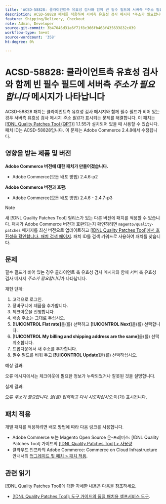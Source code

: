 ```yaml
---
title: 'ACSD-58828: 클라이언트측 유효성 검사와 함께 빈 필수 필드에 서버측 *주소 필요* 메시지가 표시됨'
description: ACSD-58828 패치를 적용하여 서버측 유효성 검사 메시지 *주소가 필요합니다* 가 클라이언트측 유효성 검사 메시지와 함께 필수 필드가 비어 있는 경우 나타나는 Adobe Commerce 문제를 해결합니다.
feature: Shipping/Delivery, Checkout
role: Admin, Developer
source-git-commit: 3b47046d31a6f71f8c366fb468f435633832c039
workflow-type: tm+mt
source-wordcount: '358'
ht-degree: 0%

---
```



# ACSD-58828: 클라이언트측 유효성 검사와 함께 빈 필수 필드에 서버측 *주소가 필요합니다* 메시지가 나타납니다

ACSD-58828 패치는 클라이언트측 유효성 검사 메시지와 함께 필수 필드가 비어 있는 경우 서버측 유효성 검사 메시지 *주소 필요*&#x200B;가 표시되는 문제를 해결합니다. 이 패치는 [[!DNL Quality Patches Tool (QPT)]](/help/tools/quality-patches-tool/quality-patches-tool-to-self-serve-quality-patches.md) 1.1.55가 설치되어 있을 때 사용할 수 있습니다. 패치 ID는 ACSD-58828입니다. 이 문제는 Adobe Commerce 2.4.8에서 수정됩니다.

## 영향을 받는 제품 및 버전

**Adobe Commerce 버전에 대한 패치가 만들어졌습니다.**
* Adobe Commerce(모든 배포 방법) 2.4.6-p2

**Adobe Commerce 버전과 호환:**
* Adobe Commerce(모든 배포 방법) 2.4.6 - 2.4.7-p3

>[!NOTE]
>
>새 [!DNL Quality Patches Tool] 릴리스가 있는 다른 버전에 패치를 적용할 수 있습니다. 패치가 Adobe Commerce 버전과 호환되는지 확인하려면 `magento/quality-patches` 패키지를 최신 버전으로 업데이트하고 [[!DNL Quality Patches Tool]에서 호환성을 확인합니다. 패치 검색 페이지](https://experienceleague.adobe.com/tools/commerce-quality-patches/index.html). 패치 ID를 검색 키워드로 사용하여 패치를 찾습니다.

## 문제

필수 필드가 비어 있는 경우 클라이언트 측 유효성 검사 메시지와 함께 서버 측 유효성 검사 메시지 *주소가 필요합니다*&#x200B;가 나타납니다.

재현 단계:

1. 고객으로 로그인.
1. 장바구니에 제품을 추가합니다.
1. 체크아웃을 진행합니다.
1. 배송 주소는 그대로 두십시오.
1. **[!UICONTROL Flat rate]**&#x200B;을(를) 선택하고 **[!UICONTROL Next]**&#x200B;을(를) 선택합니다.
1. **[!UICONTROL My billing and shipping address are the same]**&#x200B;을(를) 선택 취소합니다.
1. 드롭다운에서 새 주소를 추가합니다.
1. 필수 필드를 비워 두고 **[!UICONTROL Update]**&#x200B;을(를) 선택하십시오.

예상 결과:

오류 메시지에서는 체크아웃에 필요한 정보가 누락되었거나 잘못된 것을 설명합니다.

실제 결과:

오류 *주소가 필요합니다. 을(를) 입력하고 다시 시도하십시오.*&#x200B;이(가) 표시됩니다.

## 패치 적용

개별 패치를 적용하려면 배포 방법에 따라 다음 링크를 사용합니다.

* Adobe Commerce 또는 Magento Open Source 온-프레미스: [!DNL Quality Patches Tool] 가이드의 [[!DNL Quality Patches Tool] > 사용량](/help/tools/quality-patches-tool/usage.md)
* 클라우드 인프라의 Adobe Commerce: Commerce on Cloud Infrastructure 안내서의 [업그레이드 및 패치 > 패치 적용](https://experienceleague.adobe.com/docs/commerce-cloud-service/user-guide/develop/upgrade/apply-patches.html).

## 관련 읽기

[!DNL Quality Patches Tool]에 대한 자세한 내용은 다음을 참조하세요.

* [[!DNL Quality Patches Tool]: 도구 가이드의 품질 패치용 셀프서비스 도구](/help/tools/quality-patches-tool/quality-patches-tool-to-self-serve-quality-patches.md).
